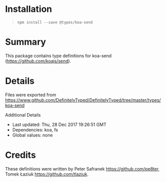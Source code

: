 # Installation
> `npm install --save @types/koa-send`

# Summary
This package contains type definitions for koa-send (https://github.com/koajs/send).

# Details
Files were exported from https://www.github.com/DefinitelyTyped/DefinitelyTyped/tree/master/types/koa-send

Additional Details
 * Last updated: Thu, 28 Dec 2017 19:26:51 GMT
 * Dependencies: koa, fs
 * Global values: none

# Credits
These definitions were written by Peter Safranek <https://github.com/pe8ter>, Tomek Łaziuk <https://github.com/tlaziuk>.
